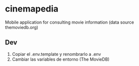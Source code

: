 # cinemapedia

Mobile application for consulting movie information (data source themoviedb.org)

## Dev
1. Copiar el .env.template y renombrarlo a .env
2. Cambiar las variables de entorno (The MovieDB)